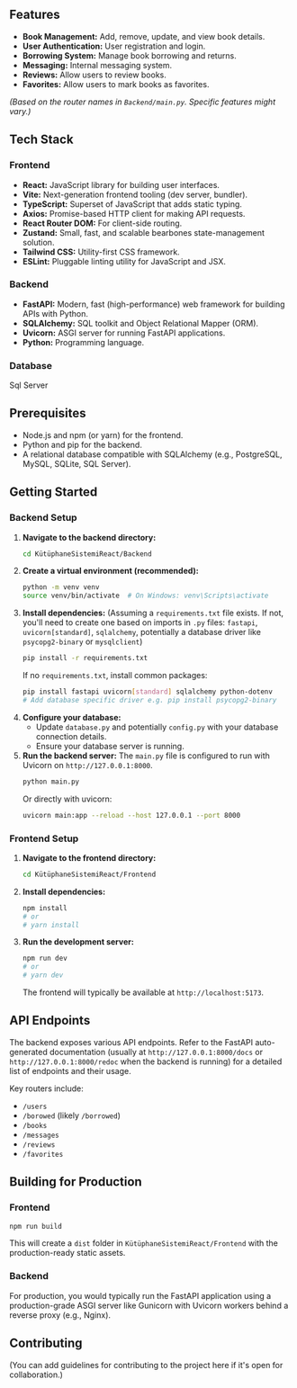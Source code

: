 ## Features

*   **Book Management:** Add, remove, update, and view book details.
*   **User Authentication:** User registration and login.
*   **Borrowing System:** Manage book borrowing and returns.
*   **Messaging:** Internal messaging system.
*   **Reviews:** Allow users to review books.
*   **Favorites:** Allow users to mark books as favorites.

*(Based on the router names in `Backend/main.py`. Specific features might vary.)*

## Tech Stack

### Frontend

*   **React:** JavaScript library for building user interfaces.
*   **Vite:** Next-generation frontend tooling (dev server, bundler).
*   **TypeScript:** Superset of JavaScript that adds static typing.
*   **Axios:** Promise-based HTTP client for making API requests.
*   **React Router DOM:** For client-side routing.
*   **Zustand:** Small, fast, and scalable bearbones state-management solution.
*   **Tailwind CSS:** Utility-first CSS framework.
*   **ESLint:** Pluggable linting utility for JavaScript and JSX.

### Backend

*   **FastAPI:** Modern, fast (high-performance) web framework for building APIs with Python.
*   **SQLAlchemy:** SQL toolkit and Object Relational Mapper (ORM).
*   **Uvicorn:** ASGI server for running FastAPI applications.
*   **Python:** Programming language.

### Database
Sql Server
## Prerequisites

*   Node.js and npm (or yarn) for the frontend.
*   Python and pip for the backend.
*   A relational database compatible with SQLAlchemy (e.g., PostgreSQL, MySQL, SQLite, SQL Server).

## Getting Started

### Backend Setup

1.  **Navigate to the backend directory:**
    ```bash
    cd KütüphaneSistemiReact/Backend
    ```
2.  **Create a virtual environment (recommended):**
    ```bash
    python -m venv venv
    source venv/bin/activate  # On Windows: venv\Scripts\activate
    ```
3.  **Install dependencies:**
    (Assuming a `requirements.txt` file exists. If not, you'll need to create one based on imports in `.py` files: `fastapi`, `uvicorn[standard]`, `sqlalchemy`, potentially a database driver like `psycopg2-binary` or `mysqlclient`)
    ```bash
    pip install -r requirements.txt
    ```
    If no `requirements.txt`, install common packages:
    ```bash
    pip install fastapi uvicorn[standard] sqlalchemy python-dotenv
    # Add database specific driver e.g. pip install psycopg2-binary
    ```
4.  **Configure your database:**
    *   Update `database.py` and potentially `config.py` with your database connection details.
    *   Ensure your database server is running.
5.  **Run the backend server:**
    The `main.py` file is configured to run with Uvicorn on `http://127.0.0.1:8000`.
    ```bash
    python main.py
    ```
    Or directly with uvicorn:
    ```bash
    uvicorn main:app --reload --host 127.0.0.1 --port 8000
    ```

### Frontend Setup

1.  **Navigate to the frontend directory:**
    ```bash
    cd KütüphaneSistemiReact/Frontend
    ```
2.  **Install dependencies:**
    ```bash
    npm install
    # or
    # yarn install
    ```
3.  **Run the development server:**
    ```bash
    npm run dev
    # or
    # yarn dev
    ```
    The frontend will typically be available at `http://localhost:5173`.

## API Endpoints

The backend exposes various API endpoints. Refer to the FastAPI auto-generated documentation (usually at `http://127.0.0.1:8000/docs` or `http://127.0.0.1:8000/redoc` when the backend is running) for a detailed list of endpoints and their usage.

Key routers include:
*   `/users`
*   `/borowed` (likely `/borrowed`)
*   `/books`
*   `/messages`
*   `/reviews`
*   `/favorites`

## Building for Production

### Frontend

```bash
npm run build
```
This will create a `dist` folder in `KütüphaneSistemiReact/Frontend` with the production-ready static assets.

### Backend

For production, you would typically run the FastAPI application using a production-grade ASGI server like Gunicorn with Uvicorn workers behind a reverse proxy (e.g., Nginx).

## Contributing

(You can add guidelines for contributing to the project here if it's open for collaboration.)
